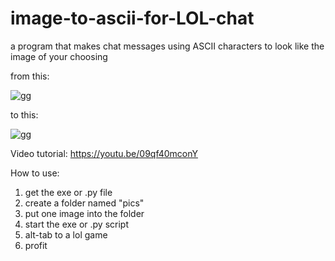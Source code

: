 # image-to-ascii-for-LOL-chat
a program that makes chat messages using ASCII characters to look like the image of your choosing

from this:

![gg](https://github.com/aizej/image-to-ascii-for-LOL-chat/assets/61479273/c1f375e6-c29f-4096-9265-daffe138bd0b)


to this:

![gg](https://github.com/aizej/image-to-ascii-for-LOL-chat/assets/61479273/ecb4d2bc-81c4-453f-90a8-072d06a2d246)


Video tutorial: https://youtu.be/09qf40mconY

How to use:
1) get the exe or .py file
2) create a folder named "pics"
3) put one image into the folder
4) start the exe or .py script
5) alt-tab to a lol game
6) profit
